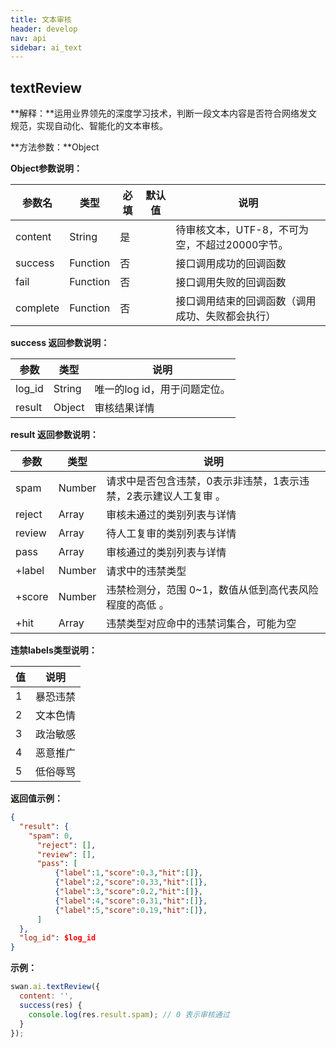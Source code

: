 ```yaml
---
title: 文本审核
header: develop
nav: api
sidebar: ai_text
---
```


textReview
---
**解释：**运用业界领先的深度学习技术，判断一段文本内容是否符合网络发文规范，实现自动化、智能化的文本审核。

**方法参数：**Object

**Object参数说明：**

|参数名 |类型  |必填 | 默认值 |说明|
|---- | ---- | ---- | ----|----|
|content | String | 是  | | 待审核文本，UTF-8，不可为空，不超过20000字节。 |
|success |Function    |否 ||      接口调用成功的回调函数|
|fail |   Function|    否  ||     接口调用失败的回调函数|
|complete  |  Function  |  否   ||    接口调用结束的回调函数（调用成功、失败都会执行）|

**success 返回参数说明：**

|参数 | 类型 | 说明  |
|---- | ---- | ---- |
|log_id | String |唯一的log id，用于问题定位。|
|result| Object| 审核结果详情 |

**result 返回参数说明：**

|参数 | 类型 | 说明  |
|---- | ---- | ---- |
| spam  |  Number  |请求中是否包含违禁，0表示非违禁，1表示违禁，2表示建议人工复审 。|
|reject |  Array  | 审核未通过的类别列表与详情 |
|review | Array | 待人工复审的类别列表与详情 |
|pass |  Array  | 审核通过的类别列表与详情 |
|+label | Number | 请求中的违禁类型 |
|+score | Number | 违禁检测分，范围 0~1，数值从低到高代表风险程度的高低 。|
|+hit | Array | 违禁类型对应命中的违禁词集合，可能为空 |

**违禁labels类型说明：**

|值 | 说明  |
|---- | ---- |
|1 |暴恐违禁|
|2 |文本色情|
|3 |政治敏感|
|4 |恶意推广|
|5 |低俗辱骂|

**返回值示例：**
```json
{
  "result": {
    "spam": 0,
      "reject": [],
      "review": [],
      "pass": [
          {"label":1,"score":0.3,"hit":[]},
          {"label":2,"score":0.33,"hit":[]},
          {"label":3,"score":0.2,"hit":[]},
          {"label":4,"score":0.31,"hit":[]},
          {"label":5,"score":0.19,"hit":[]},
      ]
  },
  "log_id": $log_id
}
```

**示例：**
```js
swan.ai.textReview({
  content: '',
  success(res) {
    console.log(res.result.spam); // 0 表示审核通过
  }
});
```
